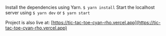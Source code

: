 Install the dependencies using Yarn.
`$ yarn install`
Start the localhost server using
`$ yarn dev` or `$ yarn start`

Project is also live at: [https://tic-tac-toe-cyan-rho.vercel.app](https://tic-tac-toe-cyan-rho.vercel.app)
